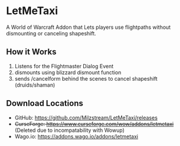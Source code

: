 # LetMeTaxi
 A World of Warcraft Addon that Lets players use flightpaths without dismounting or canceling shapeshift.
 
 ## How it Works
1. Listens for the Flightmaster Dialog Event
2. dismounts using blizzard dismount function
3. sends /cancelform behind the scenes to cancel shapeshift (druids/shaman)

## Download Locations
* GitHub: https://github.com/Milzstream/LetMeTaxi/releases
* ~~CurseForge: https://www.curseforge.com/wow/addons/letmetaxi~~  (Deleted due to incompatability with Wowup)
* Wago.io: https://addons.wago.io/addons/letmetaxi
